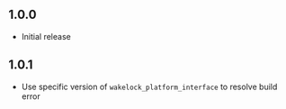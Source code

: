 ## 1.0.0

* Initial release

## 1.0.1

* Use specific version of `wakelock_platform_interface` to resolve build error
